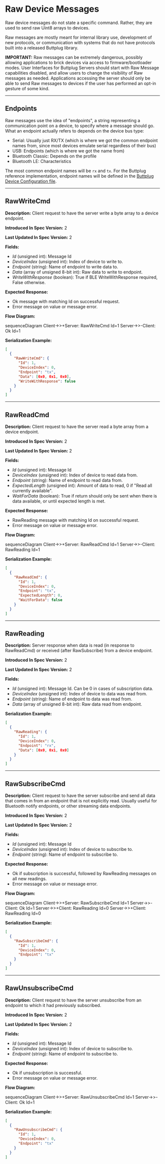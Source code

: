 # Raw Device Messages

Raw device messages do not state a specific command. Rather, they are
used to send raw Uint8 arrays to devices.

Raw messages are mostly meant for internal library use, development of
new protocols, or communication with systems that do not have
protocols built into a released Buttplug library.

**IMPORTANT:** Raw messages can be extremely dangerous, possibly
allowing applications to brick devices via access to
firmware/bootloader modes. User Interfaces for Buttplug Servers should
start with Raw Message capabilities disabled, and allow users to
change the visibility of Raw messages as needed. Applications
accessing the server should only be able to send Raw messages to
devices if the user has performed an opt-in gesture of some kind.

---
## Endpoints

Raw messages use the idea of "endpoints", a string representing a
communication point on a device, to specify where a message should go.
What an endpoint actually refers to depends on the device bus type:

* Serial: Usually just RX/TX (which is where we got the common
  endpoint names from, since most devices emulate serial regardless of
  their bus)
* USB: Endpoints (which is where we got the name from)
* Bluetooth Classic: Depends on the profile
* Bluetooth LE: Characteristics

The most common endpoint names will be `rx` and `tx`. For the Buttplug
reference implementation, endpoint names will be defined in the
[Buttplug Device Configuration
file](https://github.com/buttplugio/buttplug-device-config).

---
## RawWriteCmd

**Description:** Client request to have the server write a byte array
to a device endpoint.

**Introduced In Spec Version:** 2

**Last Updated In Spec Version:** 2

**Fields:**

* _Id_ (unsigned int): Message Id
* _DeviceIndex_ (unsigned int): Index of device to write to.
* _Endpoint_ (string): Name of endpoint to write data to.
* _Data_ (array of unsigned 8-bit int): Raw data to write to endpoint.
* _WriteWithResponse_ (boolean): True if BLE WriteWithResponse required, False otherwise.

**Expected Response:**

* Ok message with matching Id on successful request.
* Error message on value or message error.

**Flow Diagram:**

<mermaid>
sequenceDiagram
    Client->>+Server: RawWriteCmd Id=1
    Server->>-Client: Ok Id=1
</mermaid>

**Serialization Example:**

```json
[
  {
    "RawWriteCmd": {
      "Id": 1,
      "DeviceIndex": 0,
      "Endpoint": "tx",
      "Data": [0x0, 0x1, 0x0],
      "WriteWithResponse": false
    }
  }
]
```
---
## RawReadCmd

**Description:** Client request to have the server read a byte array
from a device endpoint.

**Introduced In Spec Version:** 2

**Last Updated In Spec Version:** 2

**Fields:**

* _Id_ (unsigned int): Message Id
* _DeviceIndex_ (unsigned int): Index of device to read data from.
* _Endpoint_ (string): Name of endpoint to read data from.
* _ExpectedLength_ (unsigned int): Amount of data to read, 0 if "Read all currently available".
* _WaitForData_ (boolean): True if return should only be sent when there is data available, or until expected length is met.

**Expected Response:**

* RawReading message with matching Id on successful request.
* Error message on value or message error.

**Flow Diagram:**

<mermaid>
sequenceDiagram
    Client->>+Server: RawReadCmd Id=1
    Server->>-Client: RawReading Id=1
</mermaid>

**Serialization Example:**

```json
[
  {
    "RawReadCmd": {
      "Id": 1,
      "DeviceIndex": 0,
      "Endpoint": "tx",
      "ExpectedLength": 0,
      "WaitForData": false
    }
  }
]
```

---
## RawReading

**Description:** Server response when data is read (in response to
RawReadCmd) or received (after RawSubscribe) from a device
endpoint.

**Introduced In Spec Version:** 2

**Last Updated In Spec Version:** 2

**Fields:**

* _Id_ (unsigned int): Message Id. Can be 0 in cases of subscription data.
* _DeviceIndex_ (unsigned int): Index of device to data was read from.
* _Endpoint_ (string): Name of endpoint to data was read from.
* _Data_ (array of unsigned 8-bit int): Raw data read from endpoint.

**Serialization Example:**

```json
[
  {
    "RawReading": {
      "Id": 1,
      "DeviceIndex": 0,
      "Endpoint": "rx",
      "Data": [0x0, 0x1, 0x0]
    }
  }
]
```

---
## RawSubscribeCmd

**Description:** Client request to have the server subscribe and send
all data that comes in from an endpoint that is not explicitly read.
Usually useful for Bluetooth notify endpoints, or other streaming data
endpoints.

**Introduced In Spec Version:** 2

**Last Updated In Spec Version:** 2

**Fields:**

* _Id_ (unsigned int): Message Id
* _DeviceIndex_ (unsigned int): Index of device to subscribe to.
* _Endpoint_ (string): Name of endpoint to subscribe to.

**Expected Response:**

* Ok if subscription is successful, followed by RawReading
  messages on all new readings.
* Error message on value or message error.

**Flow Diagram:**

<mermaid>
sequenceDiagram
    Client->>+Server: RawSubscribeCmd Id=1
    Server->>-Client: Ok Id=1
    Server->>+Client: RawReading Id=0
    Server->>+Client: RawReading Id=0
</mermaid>

**Serialization Example:**

```json
[
  {
    "RawSubscribeCmd": {
      "Id": 1,
      "DeviceIndex": 0,
      "Endpoint": "tx"
    }
  }
]
```

---
## RawUnsubscribeCmd

**Description:** Client request to have the server unsubscribe from an
endpoint to which it had previously subscribed.

**Introduced In Spec Version:** 2

**Last Updated In Spec Version:** 2

**Fields:**

* _Id_ (unsigned int): Message Id
* _DeviceIndex_ (unsigned int): Index of device to subscribe to.
* _Endpoint_ (string): Name of endpoint to subscribe to.

**Expected Response:**

* Ok if unsubscription is successful.
* Error message on value or message error.

**Flow Diagram:**

<mermaid>
sequenceDiagram
    Client->>+Server: RawUnsubscribeCmd Id=1
    Server->>-Client: Ok Id=1
</mermaid>

**Serialization Example:**

```json
[
  {
    "RawUnsubscribeCmd": {
      "Id": 1,
      "DeviceIndex": 0,
      "Endpoint": "tx"
    }
  }
]
```

